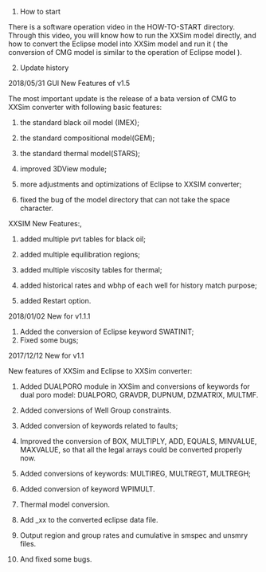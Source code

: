 1. How to start

There is a software operation video in the HOW-TO-START directory. Through this video, you will know how to run the XXSim model directly, and how to convert the Eclipse model into XXSim model and run it ( the conversion of CMG model is similar to the operation of Eclipse model ).

2. Update history

2018/05/31  GUI New Features of v1.5

The most important update is the release of a bata version of CMG to XXSim converter with following basic features:
  
1) the standard black oil model (IMEX);

2) the standard compositional model(GEM);
 
3) the standard thermal model(STARS);

4) improved 3DView module;
 
5) more adjustments and optimizations of Eclipse to XXSIM converter;
 
6) fixed the bug of the model directory that can not take the space character.
 
XXSIM New Features:,
 
1) added multiple pvt tables for black oil;
 
2) added multiple equilibration regions;
 
3) added multiple viscosity tables for thermal;

4) added historical rates and wbhp of each well for history match purpose;

5) added Restart option.


2018/01/02  New for v1.1.1
1) Added the conversion of Eclipse keyword SWATINIT;
2) Fixed some bugs;

2017/12/12  New for v1.1

New features of XXSim and Eclipse to XXSim converter:

1) Added DUALPORO module in XXSim and conversions of keywords for dual poro model: DUALPORO, GRAVDR, DUPNUM, DZMATRIX, MULTMF.

2) Added conversions of Well Group constraints.

3) Added conversion of keywords related to faults;

4) Improved the conversion of BOX, MULTIPLY, ADD, EQUALS, MINVALUE, MAXVALUE, so that all the legal arrays could be converted properly now.

5) Added conversions of keywords:  MULTIREG, MULTREGT, MULTREGH;

6) Added conversion of keyword WPIMULT.
7) Thermal model conversion.
8) Add _xx to the converted eclipse data file.
9) Output region and group rates and cumulative in smspec and unsmry files.
10) And fixed some bugs.
